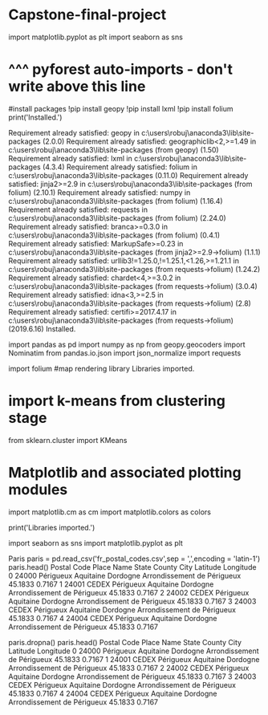 # Capstone-final-project
import matplotlib.pyplot as plt
import seaborn as sns
# ^^^ pyforest auto-imports - don't write above this line
#install packages
!pip install geopy
!pip install lxml
!pip install folium
print('Installed.')

Requirement already satisfied: geopy in c:\users\robuj\anaconda3\lib\site-packages (2.0.0)
Requirement already satisfied: geographiclib<2,>=1.49 in c:\users\robuj\anaconda3\lib\site-packages (from geopy) (1.50)
Requirement already satisfied: lxml in c:\users\robuj\anaconda3\lib\site-packages (4.3.4)
Requirement already satisfied: folium in c:\users\robuj\anaconda3\lib\site-packages (0.11.0)
Requirement already satisfied: jinja2>=2.9 in c:\users\robuj\anaconda3\lib\site-packages (from folium) (2.10.1)
Requirement already satisfied: numpy in c:\users\robuj\anaconda3\lib\site-packages (from folium) (1.16.4)
Requirement already satisfied: requests in c:\users\robuj\anaconda3\lib\site-packages (from folium) (2.24.0)
Requirement already satisfied: branca>=0.3.0 in c:\users\robuj\anaconda3\lib\site-packages (from folium) (0.4.1)
Requirement already satisfied: MarkupSafe>=0.23 in c:\users\robuj\anaconda3\lib\site-packages (from jinja2>=2.9->folium) (1.1.1)
Requirement already satisfied: urllib3!=1.25.0,!=1.25.1,<1.26,>=1.21.1 in c:\users\robuj\anaconda3\lib\site-packages (from requests->folium) (1.24.2)
Requirement already satisfied: chardet<4,>=3.0.2 in c:\users\robuj\anaconda3\lib\site-packages (from requests->folium) (3.0.4)
Requirement already satisfied: idna<3,>=2.5 in c:\users\robuj\anaconda3\lib\site-packages (from requests->folium) (2.8)
Requirement already satisfied: certifi>=2017.4.17 in c:\users\robuj\anaconda3\lib\site-packages (from requests->folium) (2019.6.16)
Installed.


import pandas as pd
import numpy as np
from geopy.geocoders import Nominatim 
from pandas.io.json import json_normalize 
import requests

import folium #map rendering library
Libraries imported.

# import k-means from clustering stage
from sklearn.cluster import KMeans

# Matplotlib and associated plotting modules
import matplotlib.cm as cm
import matplotlib.colors as colors

print('Libraries imported.')



import seaborn as sns
import matplotlib.pyplot as plt



Paris
paris = pd.read_csv('fr_postal_codes.csv',sep = ',',encoding = 'latin-1')
paris.head()
Postal Code	Place Name	State	County	City	Latitude	Longitude
0	24000	Périgueux	Aquitaine	Dordogne	Arrondissement de Périgueux	45.1833	0.7167
1	24001 CEDEX	Périgueux	Aquitaine	Dordogne	Arrondissement de Périgueux	45.1833	0.7167
2	24002 CEDEX	Périgueux	Aquitaine	Dordogne	Arrondissement de Périgueux	45.1833	0.7167
3	24003 CEDEX	Périgueux	Aquitaine	Dordogne	Arrondissement de Périgueux	45.1833	0.7167
4	24004 CEDEX	Périgueux	Aquitaine	Dordogne	Arrondissement de Périgueux	45.1833	0.7167

paris.dropna()
paris.head()
Postal Code	Place Name	State	County	City	Latitude	Longitude
0	24000	Périgueux	Aquitaine	Dordogne	Arrondissement de Périgueux	45.1833	0.7167
1	24001 CEDEX	Périgueux	Aquitaine	Dordogne	Arrondissement de Périgueux	45.1833	0.7167
2	24002 CEDEX	Périgueux	Aquitaine	Dordogne	Arrondissement de Périgueux	45.1833	0.7167
3	24003 CEDEX	Périgueux	Aquitaine	Dordogne	Arrondissement de Périgueux	45.1833	0.7167
4	24004 CEDEX	Périgueux	Aquitaine	Dordogne	Arrondissement de Périgueux	45.1833	0.7167


